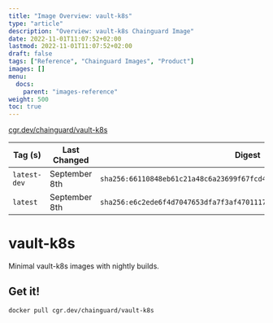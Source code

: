 ```yaml
---
title: "Image Overview: vault-k8s"
type: "article"
description: "Overview: vault-k8s Chainguard Image"
date: 2022-11-01T11:07:52+02:00
lastmod: 2022-11-01T11:07:52+02:00
draft: false
tags: ["Reference", "Chainguard Images", "Product"]
images: []
menu:
  docs:
    parent: "images-reference"
weight: 500
toc: true
---
```


[cgr.dev/chainguard/vault-k8s](https://github.com/chainguard-images/images/tree/main/images/vault-k8s)

| Tag (s)       | Last Changed  | Digest                                                                    |
|---------------|---------------|---------------------------------------------------------------------------|
|  `latest-dev` | September 8th | `sha256:66110848eb61c21a48c6a23699f67fcd442b35865626a44394d0a60f9a8bf8b1` |
|  `latest`     | September 8th | `sha256:e6c2ede6f4d7047653dfa7f3af47011174b3162d203d05e3160f03da3eb75e10` |

# vault-k8s

Minimal vault-k8s images with nightly builds.

## Get it!

```shell
docker pull cgr.dev/chainguard/vault-k8s
```
